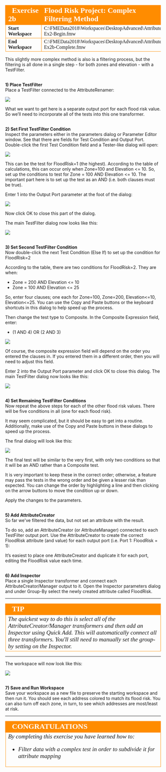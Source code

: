 <!--Exercise Section-->


<table style="border-spacing: 0px;border-collapse: collapse;font-family:serif">
<tr>
<td style="vertical-align:middle;background-color:darkorange;border: 2px solid darkorange">
<i class="fa fa-cogs fa-lg fa-pull-left fa-fw" style="color:white;padding-right: 12px;vertical-align:text-top"></i>
<span style="color:white;font-size:x-large;font-weight: bold">Exercise 2b</span>
</td>
<td style="border: 2px solid darkorange;background-color:darkorange;color:white">
<span style="color:white;font-size:x-large;font-weight: bold">Flood Risk Project: Complex Filtering Method</span>
</td>
</tr>

<tr>
<td style="border: 1px solid darkorange; font-weight: bold">Start Workspace</td>
<td style="border: 1px solid darkorange">C:\FMEData2018\Workspaces\DesktopAdvanced\Attributes-Ex2-Begin.fmw</td>
</tr>

<tr>
<td style="border: 1px solid darkorange; font-weight: bold">End Workspace</td>
<td style="border: 1px solid darkorange">C:\FMEData2018\Workspaces\DesktopAdvanced\Attributes-Ex2b-Complete.fmw</td>
</tr>

</table>

This slightly more complex method is also is a filtering process, but the filtering is all done in a single step - for both zones and elevation - with a TestFilter.


<br>**1) Place TestFilter**
<br>Place a TestFilter connected to the AttributeRenamer:

![](./Images/Img1.225.Ex2b.TestFilterOnCanvas.png)

What we want to get here is a separate output port for each flood risk value. So we’ll need to incorporate all of the tests into this one transformer.


<br>**2) Set First TestFilter Condition**
<br>Inspect the parameters either in the parameters dialog or Parameter Editor window. See that there are fields for Test Condition and Output Port. Double-click the first Test Condition field and a Tester-like dialog will open:

![](./Images/Img1.226.Ex2b.TestFilterFirstCondition.png) 

This can be the test for FloodRisk=1 (the highest). According to the table of calculations, this can occur only when Zone=100 and Elevation <= 10. So, set up the conditions to test for Zone = 100 AND Elevation <= 10. The important part here is to set up the test as an AND (i.e. both clauses must be true).

Enter 1 into the Output Port parameter at the foot of the dialog:

![](./Images/Img1.227.Ex2b.TestFilterFirstConditionSetup.png) 

Now click OK to close this part of the dialog.

The main TestFilter dialog now looks like this:

![](./Images/Img1.228.Ex2b.TestFilterAfterFirstCondition.png) 


<br>**3) Set Second TestFilter Condition**
<br>Now double-click the next Test Condition (Else If) to set up the condition for FloodRisk=2

According to the table, there are two conditions for FloodRisk=2. They are when:

- Zone = 200 AND Elevation <= 10
- Zone = 100 AND Elevation <= 25

So, enter four clauses; one each for Zone=100, Zone=200, Elevation<=10, Elevation<=25. You can use the Copy and Paste buttons or the keyboard shortcuts in this dialog to help speed up the process. 

Then change the test type to Composite. In the Composite Expression field, enter:

- (1 AND 4) OR (2 AND 3)

![](./Images/Img1.229.Ex2b.TestFilterSecondConditionSetup.png) 

Of course, the composite expression field will depend on the order you entered the clauses in. If you entered them in a different order, then you will need to adjust this field.

Enter 2 into the Output Port parameter and click OK to close this dialog. The main TestFilter dialog now looks like this:

![](./Images/Img1.231.Ex2b.TestFilterAfterSecondCondition.png) 


<br>**4) Set Remaining TestFilter Conditions**
<br>Now repeat the above steps for each of the other flood risk values. There will be five conditions in all (one for each flood risk). 

It may seem complicated, but it should be easy to get into a routine. Additionally, make use of the Copy and Paste buttons in these dialogs to speed up the process.

The final dialog will look like this:

![](./Images/Img1.232.Ex2b.FinalTestFilter.png)  

The final test will be similar to the very first, with only two conditions so that it will be an AND rather than a Composite test.

It is very important to keep these in the correct order; otherwise, a feature may pass the tests in the wrong order and be given a lesser risk than expected. You can change the order by highlighting a line and then clicking on the arrow buttons to move the condition up or down. 

Apply the changes to the parameters.


<br>**5) Add AttributeCreator**
<br>So far we've filtered the data, but not set an attribute with the result. 

To do so, add an AttributeCreator (or AttributeManager) connected to each TestFilter output port. Use the AttributeCreator to create the correct FloodRisk attribute (and value) for each output port (i.e. Port 1: FloodRisk = 1):

It’s easiest to place one AttributeCreator and duplicate it for each port, editing the FloodRisk value each time.


<br>**6) Add Inspector**
<br>Place a single Inspector transformer and connect each AttributeCreator/Manager output to it.
Open the Inspector parameters dialog and under Group-By select the newly created attribute called FloodRisk.

---

<!--Tip Section--> 

<table style="border-spacing: 0px">
<tr>
<td style="vertical-align:middle;background-color:darkorange;border: 2px solid darkorange">
<i class="fa fa-info-circle fa-lg fa-pull-left fa-fw" style="color:white;padding-right: 12px;vertical-align:text-top"></i>
<span style="color:white;font-size:x-large;font-weight: bold;font-family:serif">TIP</span>
</td>
</tr>

<tr>
<td style="border: 1px solid darkorange">
<span style="font-family:serif; font-style:italic; font-size:larger">
The quickest way to do this is select all of the AttributeCreator/Manager transformers and then add an Inspector using Quick Add. This will automatically connect all three transformers. You'll still need to manually set the group-by setting on the Inspector.
</span>
</td>
</tr>
</table>

---

The workspace will now look like this:

![](./Images/Img1.233.Ex2b.FinalWorkspace.png)


<br>**7) Save and Run Workspace**
<br>Save your workspace as a new file to preserve the starting workspace and then run it. You should see each address colored to match its flood risk. You can also turn off each zone, in turn, to see which addresses are most/least at risk.

---

<!--Exercise Congratulations Section--> 

<table style="border-spacing: 0px">
<tr>
<td style="vertical-align:middle;background-color:darkorange;border: 2px solid darkorange">
<i class="fa fa-thumbs-o-up fa-lg fa-pull-left fa-fw" style="color:white;padding-right: 12px;vertical-align:text-top"></i>
<span style="color:white;font-size:x-large;font-weight: bold;font-family:serif">CONGRATULATIONS</span>
</td>
</tr>

<tr>
<td style="border: 1px solid darkorange">
<span style="font-family:serif; font-style:italic; font-size:larger">
By completing this exercise you have learned how to:
<ul><li>Filter data with a complex test in order to subdivide it for attribute mapping</li></ul>
</span>
</td>
</tr>
</table>